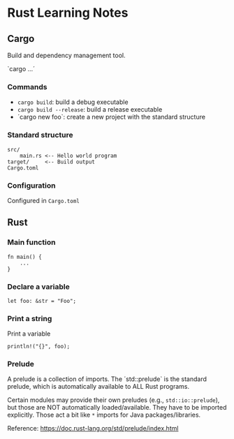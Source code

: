 # Rust Learning Notes

## Cargo
Build and dependency management tool.

`cargo ...´

### Commands
- `cargo build`: build a debug executable
- `cargo build --release`: build a release executable
- ´cargo new foo`: create a new project with the standard structure

### Standard structure

```
src/
    main.rs <-- Hello world program
target/     <-- Build output
Cargo.toml
```

### Configuration
Configured in `Cargo.toml`

## Rust

### Main function
```
fn main() {
    ...
}
```

### Declare a variable
```
let foo: &str = "Foo";
```

### Print a string

Print a variable
```
println!("{}", foo);
```

### Prelude
A prelude is a collection of imports.
The ´std::prelude` is the standard prelude, which is automatically available to ALL Rust programs.

Certain modules may provide their own preludes (e.g., `std::io::prelude`), but those are NOT automatically loaded/available. They have to be imported explicitly. Those act a bit like `*` imports for Java packages/libraries.

Reference: https://doc.rust-lang.org/std/prelude/index.html

